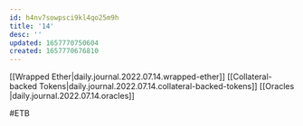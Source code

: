 ```yaml
---
id: h4nv7sowpsci9kl4qo25m9h
title: '14'
desc: ''
updated: 1657770750604
created: 1657770676810
---
```


[[Wrapped Ether|daily.journal.2022.07.14.wrapped-ether]]
[[Collateral-backed Tokens|daily.journal.2022.07.14.collateral-backed-tokens]]
[[Oracles |daily.journal.2022.07.14.oracles]]

#ETB
